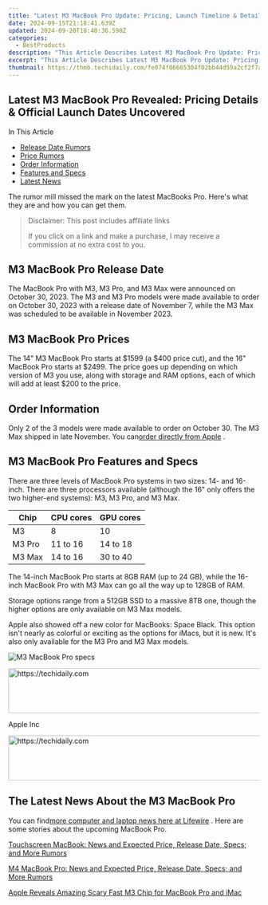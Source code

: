 ```yaml
---
title: "Latest M3 MacBook Pro Update: Pricing, Launch Timeline & Detailed Specifications"
date: 2024-09-15T21:18:41.639Z
updated: 2024-09-20T18:40:36.590Z
categories:
  - BestProducts
description: "This Article Describes Latest M3 MacBook Pro Update: Pricing, Launch Timeline & Detailed Specifications"
excerpt: "This Article Describes Latest M3 MacBook Pro Update: Pricing, Launch Timeline & Detailed Specifications"
thumbnail: https://thmb.techidaily.com/fe074f06665304f02bb44d59a2cf2f7a7e742cf6a430b43148a19a35d32e38f9.jpg
---
```


## Latest M3 MacBook Pro Revealed: Pricing Details & Official Launch Dates Uncovered

 In This Article

* [Release Date Rumors](https://www.lifewire.com/#toc-m3-macbook-pro-release-date)
* [Price Rumors](https://www.lifewire.com/#toc-m3-macbook-pro-prices)
* [Order Information](https://www.lifewire.com/#toc-order-information)
* [Features and Specs](https://www.lifewire.com/#toc-m3-macbook-pro-features-and-specs)
* [Latest News](https://www.lifewire.com/#toc-the-latest-news-about-the-m3-macbook-pro)

 The rumor mill missed the mark on the latest MacBooks Pro. Here's what they are and how you can get them.

>  Disclaimer: This post includes affiliate links
>
>  If you click on a link and make a purchase, I may receive a commission at no extra cost to you.
>

## M3 MacBook Pro Release Date

 The MacBook Pro with M3, M3 Pro, and M3 Max were announced on October 30, 2023\. The M3 and M3 Pro models were made available to order on October 30, 2023 with a release date of November 7, while the M3 Max was scheduled to be available in November 2023.

## M3 MacBook Pro Prices

 The 14" M3 MacBook Pro starts at $1599 (a $400 price cut), and the 16" MacBook Pro starts at $2499\. The price goes up depending on which version of M3 you use, along with storage and RAM options, each of which will add at least $200 to the price.

## Order Information

 Only 2 of the 3 models were made available to order on October 30\. The M3 Max shipped in late November. You can[order directly from Apple](https://www.apple.com/shop/buy-mac/macbook-pro) .

## M3 MacBook Pro Features and Specs

 There are three levels of MacBook Pro systems in two sizes: 14- and 16-inch. There are three processors available (although the 16" only offers the two higher-end systems): M3, M3 Pro, and M3 Max.

| Chip   | CPU cores | GPU cores |
| ------ | --------- | --------- |
| M3     | 8         | 10        |
| M3 Pro | 11 to 16  | 14 to 18  |
| M3 Max | 14 to 16  | 30 to 40  |

 The 14-inch MacBook Pro starts at 8GB RAM (up to 24 GB), while the 16-inch MacBook Pro with M3 Max can go all the way up to 128GB of RAM.

 Storage options range from a 512GB SSD to a massive 8TB one, though the higher options are only available on M3 Max models.

 Apple also showed off a new color for MacBooks: Space Black. This option isn't nearly as colorful or exciting as the options for iMacs, but it is new. It's also only available for the M3 Pro and M3 Max models.

![M3 MacBook Pro specs](https://www.lifewire.com/thmb/ugCpmMlO_coX0GaCQwwxNbKik5Q=/960x0/filters:no_upscale():max_bytes(150000):strip_icc():format(webp)/M3-MacBook-Pro-specs-accad0f2631e470ca8738e9163ec1989.jpg)

<!-- affiliate ads begin -->
<a href="https://appsumo.8odi.net/c/5597632/2111968/7443" target="_top" id="2111968">
  <img src="//a.impactradius-go.com/display-ad/7443-2111968" border="0" alt="https://techidaily.com" width="728" height="90"/>
</a>
<img height="0" width="0" src="https://appsumo.8odi.net/i/5597632/2111968/7443" style="position:absolute;visibility:hidden;" border="0" />
<!-- affiliate ads end -->

Apple Inc

<!-- affiliate ads begin -->
<a href="https://ephamedtechinc.pxf.io/c/5597632/2130532/26400" target="_top" id="2130532">
  <img src="//a.impactradius-go.com/display-ad/26400-2130532" border="0" alt="https://techidaily.com" width="728" height="90"/>
</a>
<img height="0" width="0" src="https://ephamedtechinc.pxf.io/i/5597632/2130532/26400" style="position:absolute;visibility:hidden;" border="0" />
<!-- affiliate ads end -->

## The Latest News About the M3 MacBook Pro

 You can find[more computer and laptop news here at Lifewire](https://www.lifewire.com/computer-laptop-tablet-news-4797030) . Here are some stories about the upcoming MacBook Pro.

[Touchscreen MacBook: News and Expected Price, Release Date, Specs; and More Rumors](https://www.lifewire.com/touchscreen-macbook-8640916)

[M4 MacBook Pro: News and Expected Price, Release Date, Specs; and More Rumors](https://www.lifewire.com/m4-macbook-pro-8640915)

[Apple Reveals Amazing Scary Fast M3 Chip for MacBook Pro and iMac](https://www.lifewire.com/apple-m3-macbook-pro-imac-8384780)

<ins class="adsbygoogle"
     style="display:block"
     data-ad-format="autorelaxed"
     data-ad-client="ca-pub-7571918770474297"
     data-ad-slot="1223367746"></ins>

<ins class="adsbygoogle"
     style="display:block"
     data-ad-client="ca-pub-7571918770474297"
     data-ad-slot="8358498916"
     data-ad-format="auto"
     data-full-width-responsive="true"></ins>



